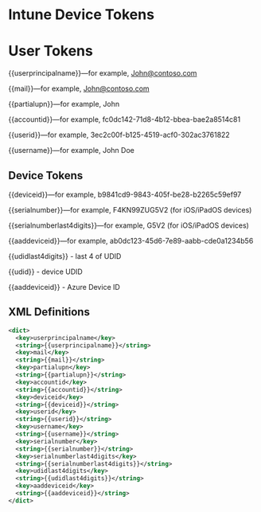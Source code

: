 
# Intune Device Tokens

# User Tokens

{{userprincipalname}}—for example, John@contoso.com

{{mail}}—for example, John@contoso.com

{{partialupn}}—for example, John

{{accountid}}—for example, fc0dc142-71d8-4b12-bbea-bae2a8514c81

{{userid}}—for example, 3ec2c00f-b125-4519-acf0-302ac3761822

{{username}}—for example, John Doe

## Device Tokens

{{deviceid}}—for example, b9841cd9-9843-405f-be28-b2265c59ef97

{{serialnumber}}—for example, F4KN99ZUG5V2 (for iOS/iPadOS devices)

{{serialnumberlast4digits}}—for example, G5V2 (for iOS/iPadOS devices)

{{aaddeviceid}}—for example, ab0dc123-45d6-7e89-aabb-cde0a1234b56

{{udidlast4digits}} - last 4 of UDID

{{udid}} - device UDID

{{aaddeviceid}} - Azure Device ID

## XML Definitions

```xml
<dict>
  <key>userprincipalname</key>
  <string>{{userprincipalname}}</string>
  <key>mail</key>
  <string>{{mail}}</string>
  <key>partialupn</key>
  <string>{{partialupn}}</string>
  <key>accountid</key>
  <string>{{accountid}}</string>
  <key>deviceid</key>
  <string>{{deviceid}}</string>
  <key>userid</key>
  <string>{{userid}}</string>
  <key>username</key>
  <string>{{username}}</string>
  <key>serialnumber</key>
  <string>{{serialnumber}}</string>
  <key>serialnumberlast4digits</key>
  <string>{{serialnumberlast4digits}}</string>
  <key>udidlast4digits</key>
  <string>{{udidlast4digits}}</string>
  <key>aaddeviceid</key>
  <string>{{aaddeviceid}}</string>
</dict>
```
